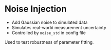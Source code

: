 # Noise Injection

- Add Gaussian noise to simulated data
- Simulates real-world measurement uncertainty
- Controlled by `noise_std` in config file

Used to test robustness of parameter fitting.
